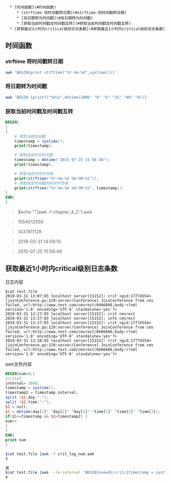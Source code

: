       * [时间函数](#时间函数)
         * [strftime 将时间戳转日期](#strftime-将时间戳转日期)
         * [将日期转为时间戳](#将日期转为时间戳)
         * [获取当前时间戳及时间戳互转](#获取当前时间戳及时间戳互转)
      * [获取最近1小时内critical级别日志条数](#获取最近1小时内critical级别日志条数)

## 时间函数

### strftime 将时间戳转日期
```bash
awk 'BEGIN{print strftime("%Y-%m-%d",systime())}'
```
### 将日期转为时间戳
```bash
awk 'BEGIN {printf("%d\n",mktime(2006" "8" "5" "15" "09" "0))}'
```

### 获取当前时间戳及时间戳互转

```awk
BEGIN{
}
{
    # 获取当前时间戳
    timestamp = systime();
    print(timestamp);

    # 获取指定时间时间戳
    timestamp = mktime("2015 07 25 15 58 48");
    print(timestamp);

    # 获取当前时间字符串
    print(strftime("%Y-%m-%d %H:%M:%S"));
    # 获取指定时间戳的时间字符串
    print(strftime("%Y-%m-%d %H:%M:%S", timestamp));
}
END{
}
```

>$echo ""|awk -f chapter_4_2-1.awk

>1554012550

>1437811128

>2019-03-31 14:09:10

>2015-07-25 15:58:48


## 获取最近1小时内critical级别日志条数

日志内容

```plain
$cat test.file                                            
2019-03-31 13:07:03 localhost server[15152]: crit <gid:17774554>[joinConference.go:129:server/Conference] JoinConference from cms failed, url:http://www.test.com/cmsrest/6666666,body:<?xml version='1.0' encoding='UTF-8' standalone='yes'?>
2019-03-31 13:27:03 localhost server[15152]: crit cmsrest
2019-03-31 13:27:03 localhost server[15152]: info cmsrest
2019-03-31 13:27:03 localhost server[15152]: crit <gid:17774554>[joinConference.go:129:server/Conference] JoinConference from cms failed, url:http://www.test.com/cmsrest/6666666,body:<?xml version='1.0' encoding='UTF-8' standalone='yes'?>
2019-03-31 13:28:03 localhost server[15152]: crit <gid:17774554>[joinConference.go:129:server/Conference] JoinConference from cms failed, url:http://www.test.com/cmsrest/6666666,body:<?xml version='1.0' encoding='UTF-8' standalone='yes'?>
```

awk文件内容

```awk
BEGIN{num=0;}
/crit/{
interval= 3600;
timestamp = systime();
timestamp2 = timestamp-interval;
split ($1,day,"-");
split ($2,time,":");
$2 = null;
$1 = mktime(day[1]" "day[2]" "day[3]" "time[1]" "time[2]" "time[3]);
if($1<=timestamp && $1>timestamp2) {
num++
}
}
END{
print num
}
```


```bash
$cat test.file |awk -f crit_log_num.awk 
3

或
$cat test.file |awk --re-interval 'BEGIN{num=0}/crit/{timestamp = systime();timestamp2 = timestamp-6600;split ($1,day,"-");split ($2,time,":");$2=null;$1=mktime(day[1]" "day[2]" "day[3]" "time[1]" "time[2]" "time[3]);if($1<=timestamp && $1>timestamp2) {num+=1}}END{print num}'
4
```
















